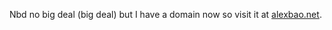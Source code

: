 Nbd no big deal (big deal) but I have a domain now so visit it at [alexbao.net](https://alexbao.net).

